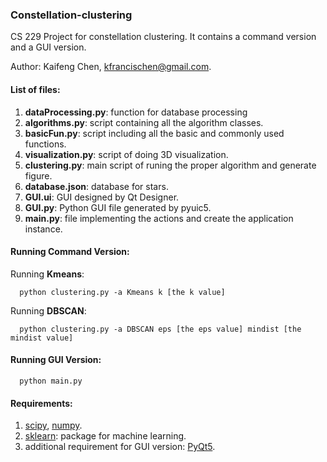 ### Constellation-clustering

CS 229 Project for constellation clustering. It contains a command version and a GUI version.

Author: Kaifeng Chen, <kfrancischen@gmail.com>.
#### List of files:     
1. **dataProcessing.py**: function for database processing
2. **algorithms.py**: script containing all the algorithm classes.
3. **basicFun.py**: script including all the basic and commonly used functions.
4. **visualization.py**: script of doing 3D visualization.
5. **clustering.py**: main script of runing the proper algorithm and generate figure.
6. **database.json**: database for stars.
7. **GUI.ui**: GUI designed by Qt Designer.
8. **GUI.py**: Python GUI file generated by pyuic5.
9. **main.py**: file implementing the actions and create the application instance.


#### Running Command Version:
Running **Kmeans**:
```shellscript
  python clustering.py -a Kmeans k [the k value]
```
Running **DBSCAN**:
```shellscript
  python clustering.py -a DBSCAN eps [the eps value] mindist [the mindist value]
```
#### Running GUI Version:
```shellscript
  python main.py
```
#### Requirements:
1. [scipy](http://www.scipy.org/), [numpy](http://www.numpy.org/).
2. [sklearn](http://scikit-learn.org/stable/): package for machine learning.
3. additional requirement for GUI version: [PyQt5](http://www.riverbankcomputing.com/software/pyqt/download5).
